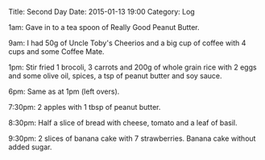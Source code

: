 Title: Second Day
Date: 2015-01-13 19:00
Category: Log

1am: Gave in to a tea spoon of Really Good Peanut Butter.

9am: I had 50g of Uncle Toby's Cheerios and a big cup of coffee with 4 cups and some Coffee Mate.

1pm: Stir fried 1 brocoli, 3 carrots and 200g of whole grain rice with 2 eggs and some olive oil, spices, a tsp of peanut butter and soy sauce.

6pm: Same as at 1pm (left overs).

7:30pm: 2 apples with 1 tbsp of peanut butter.

8:30pm: Half a slice of bread with cheese, tomato and a leaf of basil.

9:30pm: 2 slices of banana cake with 7 strawberries. Banana cake without added sugar.
